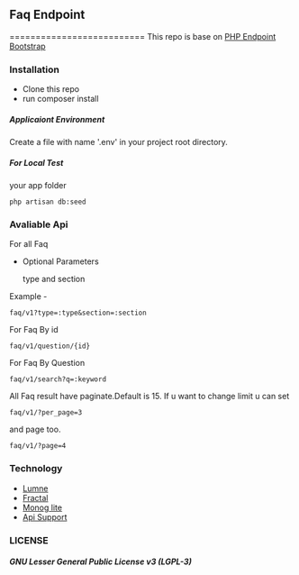 ## Faq Endpoint
==========================
This repo is base on [PHP Endpoint Bootstrap](https://github.com/MyanmarAPI/php-endpoint-bootstrap)

### Installation

- Clone this repo
- run composer install

##### Applicaiont Environment

Create a file with name '.env' in your project root directory.

##### For Local Test 

your app folder
 
	php artisan db:seed

### Avaliable Api 
	
For all Faq

	

- Optional Parameters

	type and section

Example -
	
	faq/v1?type=:type&section=:section

For Faq By id

	faq/v1/question/{id}

For Faq By Question

	faq/v1/search?q=:keyword

All Faq result have paginate.Default is 15. If u want to change limit u can set 

	faq/v1/?per_page=3

and page too.

	faq/v1/?page=4

### Technology

- [Lumne](http://lumen.laravel.com/) <Micro Framework from Larave>
- [Fractal](http://fractal.thephpleague.com/) <Composer package for REST API>
- [Monog lite](https://github.com/hexcores/mongo-lite) <Composer package for mongodb>
- [Api Support](https://github.com/hexcores/api-support)

### LICENSE

##### GNU Lesser General Public License v3 (LGPL-3)